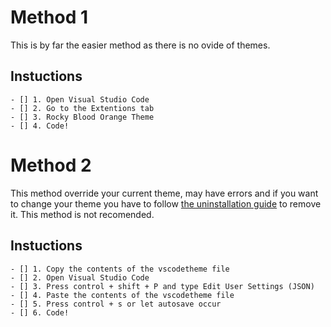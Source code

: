 # Method 1
This is by far the easier method as there is no ovide of themes.
## Instuctions
	- [] 1. Open Visual Studio Code
	- [] 2. Go to the Extentions tab
	- [] 3. Rocky Blood Orange Theme
	- [] 4. Code!

# Method 2
This method override your current theme, may have errors and if you want to change your theme you have to follow [the uninstallation guide](https://github.com/lucaheyworth/Rocky-Blood-Orange_Themes/blob/main/VisualStudioCode/Uninstallation%20Instructions.md)
to remove it. This method is not recomended.
## Instuctions
	- [] 1. Copy the contents of the vscodetheme file
	- [] 2. Open Visual Studio Code
	- [] 3. Press control + shift + P and type Edit User Settings (JSON)
	- [] 4. Paste the contents of the vscodetheme file
	- [] 5. Press control + s or let autosave occur
	- [] 6. Code!
